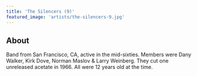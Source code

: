 ```yaml
---
title: 'The Silencers (9)'
featured_image: 'artists/the-silencers-9.jpg'
---
```


## About

Band from San Francisco, CA, active in the mid-sixties.
Members were Dany Walker, Kirk Dove, Norman Maslov & Larry Weinberg.
They cut one unreleased acetate in 1966. All were 12 years old at the time.
